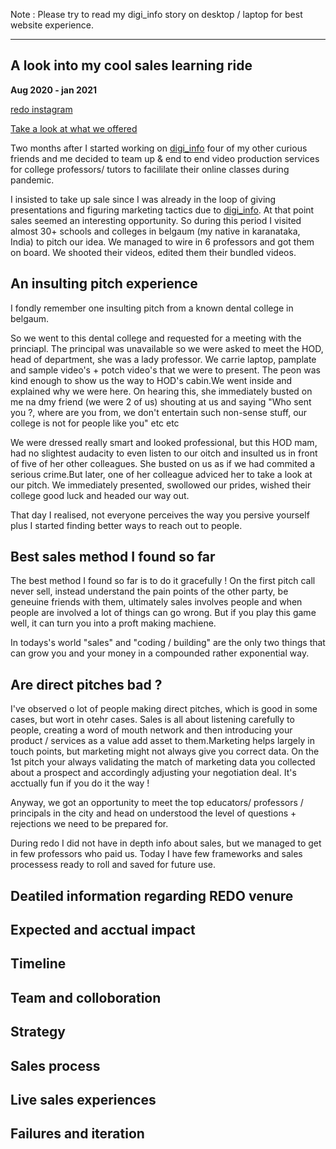 Note : Please try to read my digi_info story on desktop / laptop for best website experience.

**************************************************************************************************************************************************************************

## A look into my cool sales learning ride 
**Aug 2020 - jan 2021**

[redo instagram](https://www.instagram.com/redo_onestopsolution/)

[Take a look at what we offered](https://youtu.be/VEo1wubjwgs)

Two months after I started working on [digi_info](https://rutuja-kelkar.github.io/digi_info/) four of my other curious friends and me decided to team up & end to end video production services for college professors/ tutors to facililate their online classes during pandemic.

I insisted to take up sale since I was already in the loop of giving presentations and figuring marketing tactics due to [digi_info](https://rutuja-kelkar.github.io/digi_info/). At that point sales seemed an interesting opportunity. So during this period I visited almost 30+ schools and colleges in belgaum (my native in karanataka, India) to pitch our idea. We managed to wire in 6 professors and got them on board. We shooted their videos, edited them their bundled videos.

## An insulting pitch experience 
I fondly remember one insulting pitch from a known dental college in belgaum.

So we went to this dental college and requested for a meeting with the princiapl. The principal was unavailable so we were asked to meet the HOD, head of department, she was a lady professor. We carrie laptop, pamplate and sample video's + potch video's that we were to present. The peon was kind enough to show us the way to HOD's cabin.We went inside and explained why we were here. On hearing this, she immediately busted on me na dmy friend (we were 2 of us) shouting at us and saying "Who sent you ?, where are you from, we don't entertain such non-sense stuff, our college is not for people like you" etc etc 

We were dressed really smart and looked professional, but this HOD mam, had no slightest audacity to even listen to our oitch and insulted us in front of five of her other colleagues. She busted on us as if we had commited a serious crime.But later, one of her colleague adviced her to take a look at our pitch. We immediately presented, swollowed our prides, wished their college good luck and headed our way out.

That day I realised, not everyone perceives the way you persive yourself plus I started finding better ways to reach out to people.

## Best sales method I found so far

The best method I found so far is to do it gracefully ! On the first pitch call never sell, instead understand the pain points of the other party, be geneuine friends with them, ultimately sales involves people and when people are involved a lot of things can go wrong. But if you play this game well, it can turn you into a proft making machiene.

In todays's world "sales" and "coding / building" are the only two things that can grow you and your money in a compounded rather exponential way.

## Are direct pitches bad ?
I've observed o lot of people making direct pitches, which is good in some cases, but wort in otehr cases. Sales is all about listening carefully to people, creating a word of mouth network and then introducing your product / services as a value add asset to them.Marketing helps largely in touch points, but marketing might not always give you correct data. On the 1st pitch your always validating the match of marketing data you collected  about a prospect and accordingly adjusting your negotiation deal. It's acctually fun if you do it the way !

Anyway, we got an opportunity to meet the top educators/ professors / principals in the city and head on understood the level of questions + rejections we need to be prepared for.

During redo I did not have in depth info about sales, but we managed to get in few professors who paid us. Today I have few frameworks and sales processess ready to roll and saved for future use.

## Deatiled information regarding REDO venure

## Expected and acctual impact

## Timeline 

## Team and colloboration 

## Strategy

## Sales process

## Live sales experiences 

## Failures and iteration



